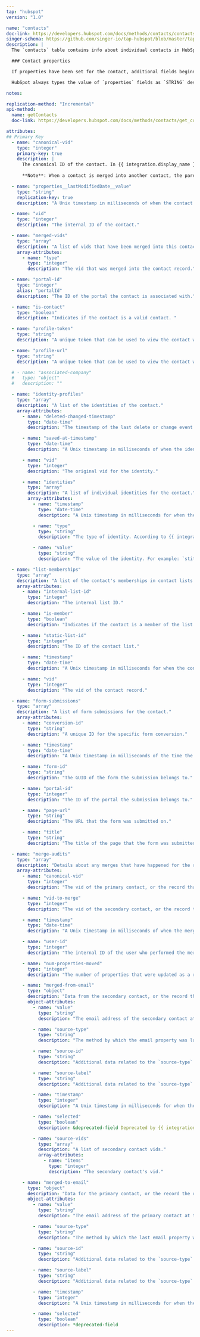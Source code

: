 ```yaml
---
tap: "hubspot"
version: "1.0"

name: "contacts"
doc-link: https://developers.hubspot.com/docs/methods/contacts/contacts-overview
singer-schema: https://github.com/singer-io/tap-hubspot/blob/master/tap_hubspot/schemas/contacts.json
description: |
  The `contacts` table contains info about individual contacts in HubSpot.

  ### Contact properties

  If properties have been set for the contact, additional fields beginning with `properties__` will be included in the table. **Note**: Contacts will only have an entry for a property if that property has been set for the contact's record.

  HubSpot always types the value of `properties` fields as `STRING` despite the property type. [Refer to HubSpot's documentation for more info](https://developers.hubspot.com/docs/methods/contacts/contacts-overview).

notes: 

replication-method: "Incremental"
api-method:
  name: getContacts
  doc-link: https://developers.hubspot.com/docs/methods/contacts/get_contacts

attributes:
## Primary Key
  - name: "canonical-vid"
    type: "integer"
    primary-key: true
    description: |
      The canonical ID of the contact. In {{ integration.display_name }}, contacts may have multiple vids, but the `canonical-vid` will be the primary ID for a contact. 
      
      **Note**: When a contact is merged into another contact, the parent contact is updated with the child contact's vid added to its `merged-vids` list.  The child contact is not updated, however, so to fully account for merged contacts, canonical-vids that appear in the `merged-vids` list should be filtered out.

  - name: "properties__lastModifiedDate__value"
    type: "string"
    replication-key: true
    description: "A Unix timestamp in milliseconds of when the contact was last updated."

  - name: "vid"
    type: "integer"
    description: "The internal ID of the contact."

  - name: "merged-vids"
    type: "array"
    description: "A list of vids that have been merged into this contact record."
    array-attributes:
      - name: "type"
        type: "integer"
        description: "The vid that was merged into the contact record."

  - name: "portal-id"
    type: "integer"
    alias: "portalId"
    description: "The ID of the portal the contact is associated with."

  - name: "is-contact"
    type: "boolean"
    description: "Indicates if the contact is a valid contact. "

  - name: "profile-token"
    type: "string"
    description: "A unique token that can be used to view the contact without logging into {{ integration.display_name }}."

  - name: "profile-url"
    type: "string"
    description: "A unique token that can be used to view the contact without logging into {{ integration.display_name }}. Anyone with this URL can view (not edit) the contact's record."

  # - name: "associated-company"
  #   type: "object"
  #   description: ""

  - name: "identity-profiles"
    type: "array"
    description: "A list of the identities of the contact."
    array-attributes:
      - name: "deleted-changed-timestamp"
        type: "date-time"
        description: "The timestamp of the last delete or change event associated with a contact's identity profile."

      - name: "saved-at-timestamp"
        type: "date-time"
        description: "A Unix timestamp in milliseconds of when the identity was last updated."

      - name: "vid"
        type: "integer"
        description: "The original vid for the identity."

      - name: "identities"
        type: "array"
        description: "A list of individual identities for the contact."
        array-attributes:
          - name: "timestamp"
            type: "date-time"
            description: "A Unix timestamp in milliseconds for when the identity was created."

          - name: "type"
            type: "string"
            description: "The type of identity. According to {{ integration.display_name }}'s documentation, this will be either `email` or `lead_guid`."

          - name: "value"
            type: "string"
            description: "The value of the identity. For example: `stitch-hubspot@stitchdata.com`"

  - name: "list-memberships"
    type: "array"
    description: "A list of the contact's memberships in contact lists."
    array-attributes:
      - name: "internal-list-id"
        type: "integer"
        description: "The internal list ID."

      - name: "is-member"
        type: "boolean"
        description: "Indicates if the contact is a member of the list."

      - name: "static-list-id"
        type: "integer"
        description: "The ID of the contact list."

      - name: "timestamp"
        type: "date-time"
        description: "A Unix timestamp in milliseconds for when the contact joined the list."

      - name: "vid"
        type: "integer"
        description: "The vid of the contact record."

  - name: "form-submissions"
    type: "array"
    description: "A list of form submissions for the contact."
    array-attributes:
      - name: "conversion-id"
        type: "string"
        description: "A unique ID for the specific form conversion."

      - name: "timestamp"
        type: "date-time"
        description: "A Unix timestamp in milliseconds of the time the submission occurred."

      - name: "form-id"
        type: "string"
        description: "The GUID of the form the submission belongs to."

      - name: "portal-id"
        type: "integer"
        description: "The ID of the portal the submission belongs to."

      - name: "page-url"
        type: "string"
        description: "The URL that the form was submitted on."

      - name: "title"
        type: "string"
        description: "The title of the page that the form was submitted on."

  - name: "merge-audits"
    type: "array"
    description: "Details about any merges that have happened for the record."
    array-attributes:
      - name: "canonical-vid"
        type: "integer"
        description: "The vid of the primary contact, or the record that was merged into."

      - name: "vid-to-merge"
        type: "integer"
        description: "The vid of the secondary contact, or the record that the data was merged from."

      - name: "timestamp"
        type: "date-time"
        description: "A Unix timestamp in milliseconds of when the merge occurred."

      - name: "user-id"
        type: "integer"
        description: "The internal ID of the user who performed the merge."

      - name: "num-properties-moved"
        type: "integer"
        description: "The number of properties that were updated as a result of the merge."

      - name: "merged-from-email"
        type: "object"
        description: "Data from the secondary contact, or the record that the data was merged from."
        object-attributes:
          - name: "value"
            type: "string"
            description: "The email address of the secondary contact at the time of the merge."

          - name: "source-type"
            type: "string"
            description: "The method by which the email property was last updated. For example: `contacts_web`"

          - name: "source-id"
            type: "string"
            description: "Additional data related to the `source-type`."

          - name: "source-label"
            type: "string"
            description: "Additional data related to the `source-type`."

          - name: "timestamp"
            type: "integer"
            description: "A Unix timestamp in milliseconds for when the last email address was last updated."

          - name: "selected"
            type: "boolean"
            description: &deprecated-field Deprecated by {{ integration.display_name }}.

          - name: "source-vids"
            type: "array"
            description: "A list of secondary contact vids."
            array-attributes:
              - name: "items"
                type: "integer"
                description: "The secondary contact's vid."

      - name: "merged-to-email"
        type: "object"
        description: "Data for the primary contact, or the record the data was merged into."
        object-attributes:
          - name: "value"
            type: "string"
            description: "The email address of the primary contact at the time of the merge."

          - name: "source-type"
            type: "string"
            description: "The method by which the last email property was updated. For example: `contacts_web`"

          - name: "source-id"
            type: "string"
            description: "Additional data related to the `source-type`."

          - name: "source-label"
            type: "string"
            description: "Additional data related to the `source-type`."

          - name: "timestamp"
            type: "integer"
            description: "A Unix timestamp in milliseconds for when the last email address was last updated."

          - name: "selected"
            type: "boolean"
            description: *deprecated-field
---
```

